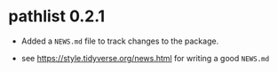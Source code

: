# pathlist 0.2.1

* Added a `NEWS.md` file to track changes to the package.

* see https://style.tidyverse.org/news.html for writing a good `NEWS.md`


